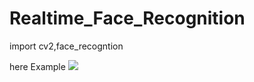 <h1>Realtime_Face_Recognition</h1>
import cv2,face_recogntion

here Example
<img src="https://cdn.discordapp.com/attachments/865789808630431774/865884081049174026/unknown.png">
